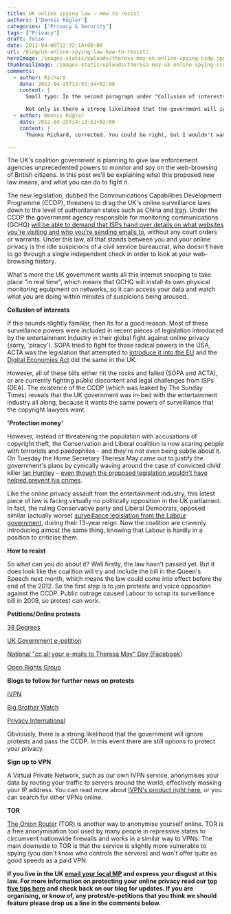 ```yaml
---
title: UK online spying law – How to resist
authors: ["Dennis Kügler"]
categories: ["Privacy & Security"]
tags: ["Privacy"]
draft: false
date: 2012-04-06T12:32:14+00:00
url: /blog/uk-online-spying-law-how-to-resist/
heroImage: /images-static/uploads/theresa-may-uk-online-spying-ccdp.jpg
thumbnailImage: /images-static/uploads/theresa-may-uk-online-spying-ccdp.jpg
comments:
  - author: Richard
    date: 2012-04-25T13:55:44+02:00
    content: |
      Small typo: In the second paragraph under "Collusion of interests", you refer to the "DDCP", whereas every other reference is to the "CCDP".

      Not only is there a strong likelihood that the government will ignore protests and pass the CCDP, but a strong likelihood that anyone who's signed a petition or emailed their MP in protest will be first on the list for warrantless surveillance. After all, as we're repeatedly told, only people with something to hide want privacy.
  - author: Dennis Kügler
    date: 2012-04-25T14:13:51+02:00
    content: |
      Thanks Richard, corrected. You could be right, but I wouldn't want that possibility to deter people from emailing MPs, especially if you have a LibDem MP. Sure, chances the law will be passed are high. The only substantial political opposition to CCDP would have come from the LibDems - given their libertarian leanings - but now they're a part of the coalition. However this could work to protestors advantage. If LibDem MPs realise this is a huge issue for their own constituents then the party could put pressure on the government from the inside, and that could make a difference.

---
```

The UK's coalition government is planning to give law enforcement agencies unprecedented powers to monitor and spy on the web-browsing of British citizens. In this post we'll be explaining what this proposed new law means, and what you can do to fight it.

The new legislation, dubbed the Communications Capabilities Development Programme (CCDP), threatens to drag the UK's online surveillance laws down to the level of authoritarian states such as China and [Iran][1]. Under the CCDP the government agency responsible for monitoring communications (GCHQ) [will be able to demand that ISPs hand over details on what websites you're visiting and who you're sending emails to][2], without any court orders or warrants. Under this law, all that stands between you and your online privacy is the idle suspicions of a civil service bureaucrat, who doesn't have to go through a single independent check in order to look at your web-browsing history.

What's more the UK government wants all this internet snooping to take place "in real time", which means that GCHQ will install its own physical monitoring equipment on networks, so it can access your data and watch what you are doing within minutes of suspicions being aroused.

**Collusion of interests**

If this sounds slightly familiar, then its for a good reason. Most of these surveillance powers were included in recent pieces of legislation introduced by the entertainment industry in their global fight against online privacy (sorry, 'piracy'). SOPA tried to fight for these radical powers in the USA, ACTA was the legislation that attempted to [introduce it into the EU][3] and the [Digital Economies Act][4] did the same in the UK.

However, all of these bills either hit the rocks and failed (SOPA and ACTA), or are currently fighting public discontent and legal challenges from ISPs (DEA). The existence of the CCDP (which was leaked by The Sunday Times) reveals that the UK government was in-bed with the entertainment industry all along, because it wants the same powers of surveillance that the copyright lawyers want.

**'Protection money'**

However, instead of threatening the population with accusations of copyright theft, the Conservation and Liberal coalition is now scaring people with terrorists and paedophiles - and they're not even being subtle about it. On Tuesday the Home Secretary Theresa May came out to justify the government's plans by cynically waving around the case of convicted child killer [Ian Huntley][5] – [even though the proposed legislation wouldn't have helped prevent his crimes][6].

Like the online privacy assault from the entertainment industry, this latest piece of law is facing virtually no politically opposition in the UK parliament. In fact, the ruling Conservative party and Liberal Democrats, opposed similar (actually worse) [surveillance legislation from the Labour government][7], during their 13-year reign. Now the coalition are cravenly introducing almost the same thing, knowing that Labour is hardly in a position to criticise them.

**How to resist**

So what can you do about it? Well firstly, the law hasn't passed yet. But it does look like the coalition will try and include the bill in the Queen's Speech next month, which means the law could come into effect before the end of the 2012. So the first step is to join protests and voice opposition against the CCDP. Public outrage caused Labour to scrap its surveillance bill in 2009, so protest can work.

**Petitions/Online protests**

[38 Degrees][8]

[UK Government e-petition][9]

[National "cc all your e-mails to Theresa May" Day (Facebook)][10]

[Open Rights Group][11]

**Blogs to follow for further news on protests**

[IVPN][12]

[Big Brother Watch][13]

[Privacy International][14]

Obviously, there is a strong likelihood that the government will ignore protests and pass the CCDP. In this event there are still options to protect your privacy.

**Sign up to VPN**

A Virtual Private Network, such as our own IVPN service, anonymises your data by routing your traffic to servers around the world, effectively masking your IP address. You can read more about [IVPN's product right here][15], or you can search for other VPNs online.

**TOR**

[The Onion Router][16] (TOR) is another way to anonymise yourself online. TOR is a free anonymisation tool used by many people in repressive states to circumvent nationwide firewalls and works in a similar way to VPNs. The main downside to TOR is that the service is slightly more vulnerable to spying (you don't know who controls the servers) and won't offer quite as good speeds as a paid VPN.

**If you live in the UK [email your local MP][17] and express your disgust at this law. For more information on protecting your online privacy read our [top five tips here][18] and check back on our blog for updates. If you are organising, or know of, any protest/e-petitions that you think we should feature please drop us a line in the comments below.**

 [1]: /blog/iranians-face-halal-internet/
 [2]: http://www.bbc.co.uk/news/uk-politics-17590363
 [3]: /blog/europeans-rage-against-acta/
 [4]: /blog/uk-isps-forced-to-spy-on-customers/
 [5]: http://en.wikipedia.org/wiki/Ian_Huntley#Ian_Huntley
 [6]: http://www.bbc.co.uk/news/uk-politics-17576745
 [7]: http://news.bbc.co.uk/1/hi/uk_politics/8020039.stm
 [8]: https://secure.38degrees.org.uk/page/s/stop-government-snooping#petition
 [9]: http://epetitions.direct.gov.uk/petitions/32400
 [10]: https://www.facebook.com/pages/National-cc-all-your-e-mails-to-Theresa-May-Day/155277607840980?ref=ts&__adt=5&__att=iframe
 [11]: http://action.openrightsgroup.org/ea-campaign/clientcampaign.do?ea.client.id=1422&ea.campaign.id=8227
 [12]: /blog/
 [13]: http://www.bigbrotherwatch.org.uk/
 [14]: https://www.privacyinternational.org/
 [15]: /why-ivpn
 [16]: https://www.torproject.org/
 [17]: http://www.parliament.uk/mps-lords-and-offices/mps/
 [18]: /blog/top-five-ways-to-protect-your-online-privacy/
